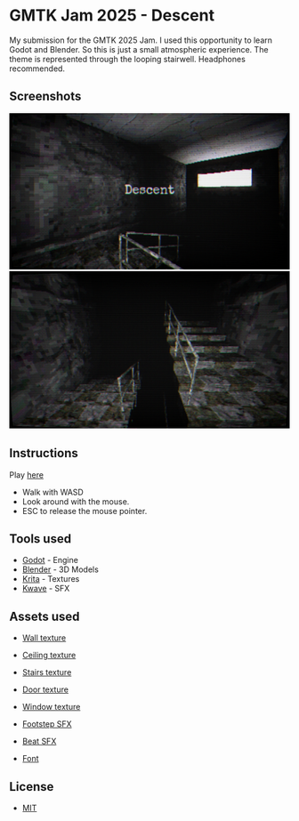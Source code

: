 # GMTK Jam 2025 - Descent

My submission for the GMTK 2025 Jam. I used this opportunity to learn Godot and Blender. So this is just a small atmospheric experience. The theme is represented through the looping stairwell. Headphones recommended. 

## Screenshots

![Screenshot1](https://github.com/ekx/gmtk2025/blob/master/title.png)
![Screenshot2](https://github.com/ekx/gmtk2025/blob/master/screenshot.png)

## Instructions

Play [here](https://ekx.itch.io/gmtk2025-descent)

* Walk with WASD
* Look around with the mouse.
* ESC to release the mouse pointer.

## Tools used

* [Godot](https://godotengine.org/) - Engine
* [Blender](https://www.blender.org/) - 3D Models
* [Krita](https://krita.org/en/) - Textures
* [Kwave](https://apps.kde.org/kwave/) - SFX

## Assets used

* [Wall texture](https://itoldya420.getarchive.net/amp/media/concrete-structure-old-backgrounds-textures-083b52)
* [Ceiling texture](https://pxhere.com/de/photo/568293)
* [Stairs texture](https://www.deviantart.com/spiralgraphic/art/Checker-Floor-Seamless-Texture-171353706)
* [Door texture](https://www.pexels.com/photo/metal-double-winged-door-17762946/)
* [Window texture](https://www.deviantart.com/agf81/art/Window-Texture-3-203828828)

* [Footstep SFX](https://pixabay.com/sound-effects/concrete-footsteps-1-6265/)
* [Beat SFX](https://pixabay.com/sound-effects/heavy-walking-footsteps-352771/)

* [Font](https://fonts.google.com/specimen/Special+Elite?query=special+elite)

## License

* [MIT](https://github.com/ekx/gmtk2025/blob/master/LICENSE)
